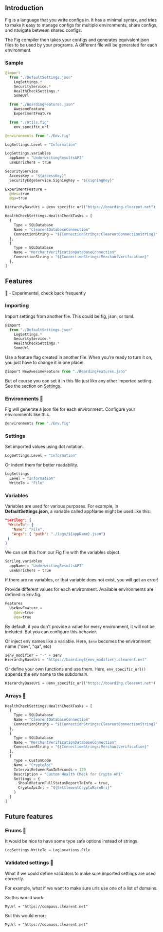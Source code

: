 ﻿## Introduction

Fig is a language that you write configs in. It has a minimal syntax, and tries to make it easy to manage configs for multiple environments, share configs, and navigate between shared configs.

The Fig compiler then takes your configs and generates equivalent json files to be used by your programs. A different file will be generated for each environment.

### Sample

```python
@import
  from "./DefaultSettings.json"
    LogSettings.*
    SecurityService.*
    HealthCheckSettings.*
    SomeUrl

  from "./BoardingFeatures.json"
    AwesomeFeature
    ExperimentFeature

  from "./Utils.fig"
    env_specific_url

@environments from "./Env.fig"

LogSettings.Level = "Information"

LogSettings.variables
  appName = "UnderwritingResultsAPI"
  useEnrichers = true

SecurityService
  AccessKey = "${accessKey}"
  SecurityEdgeService.SigningKey = "${signingKey}"

ExperimentFeature =
  @dev=true
  @qa=true

HierarchyBaseUri = @env_specific_url("https://boarding.clearent.net")

HealthCheckSettings.HealthCheckTasks = [
  {
    Type = SQLDatabase
    Name = "ClearentDatabaseConnection"
    ConnectionString = "${ConnectionStrings:ClearentConnectionString}"
  },
  {
    Type = SQLDatabase
    Name = "MerchantVerificationDatabaseConnection"
    ConnectionString = "${ConnectionStrings:MerchantVerification}"
  },
]
```

## Features

🧪 - Experimental, check back frequently

### Importing

Import settings from another file. This could be fig, json, or toml.

```js
@import
  from "./DefaultSettings.json"
    LogSettings.*
    SecurityService.*
    HealthCheckSettings.*
    SomeUrl
```

Use a feature flag created in another file. When you're ready to turn it on, you just have to change it in one place!

```js
@import NewAwesomeFeature from "./BoardingFeatures.json"
```

But of course you can set it in this file just like any other imported setting. See the section on [Settings](#settings).

### Environments 🧪

Fig will generate a json file for each environment. Configure your environments like this.

```js
@environments from "./Env.fig"
```

### Settings

Set imported values using dot notation.

```python
LogSettings.Level = "Information"
```

Or indent them for better readability.

```python
LogSettings
  Level = "Information"
  WriteTo = "File"
```

### Variables

Variables are used for various purposes.
For example, in **DefaultSettings.json**, a variable called appName might be used like this:

```json
"Serilog": {
 "WriteTo": {
   "Name": "File",
   "Args": { "path": "./logs/${appName}.json"}
 }
}
```

We can set this from our Fig file with the variables object.

```python
Serilog.variables
  appName = "UnderwritingResultsAPI"
  useEnrichers = true
```

If there are no variables, or that variable does not exist, you will get an error!

Provide different values for each environment. Available environments are defined in Env.fig.

```python
Features
  UseNewFeature =
    @dev=true
    @qa=true
```

By default, if you don't provide a value for every environment, it will not be included. But you can configure this behavior.

Or inject env names like a variable. Here, `$env` becomes the environment name ("dev", "qa", etc)

```python
$env_modifier = "-" + $env
HierarchyBaseUri = "https://boarding${env_modifier}.clearent.net"
```

Or define your own functions and use them. Here, `env_specific_url()` appends the env name to the subdomain.

```python
HierarchyBaseUri = @env_specific_url("https://boarding.clearent.net")

```

### Arrays 🧪

```python
HealthCheckSettings.HealthCheckTasks = [
  {
    Type = SQLDatabase
    Name = "ClearentDatabaseConnection"
    ConnectionString = "${ConnectionStrings:ClearentConnectionString}"
  },
  {
    Type = SQLDatabase
    Name = "MerchantVerificationDatabaseConnection"
    ConnectionString = "${ConnectionStrings:MerchantVerification}"
  },
  {
    Type = CustomCode
    Name = "CryptoApi"
    IntervalBetweenRunInSeconds = 120
    Description = "Custom Health Check for Crypto API"
    Settings = {
      ShouldReturnFullStatusReportToInfo = true,
      CryptoApiUrl = "${SettlementCryptoBaseUri}"
    }
  }
]
```

## Future features

### Enums 🧪

It would be nice to have some type safe options instead of strings.

```python
LogSettings.WriteTo = LogLocations.File
```

### Validated settings 🧪

What if we could define validators to make sure imported settings are used correctly.

For example, what if we want to make sure urls use one of a list of domains.

So this would work:

```
MyUrl = "https://compass.clearent.net"
```

But this would error:

```
MyUrl = "https://copmass.clearent.net"
```

